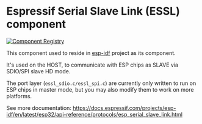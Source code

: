 # Espressif Serial Slave Link (ESSL) component

[![Component Registry](https://components.espressif.com/components/espressif/esp_serial_slave_link/badge.svg)](https://components.espressif.com/components/espressif/esp_serial_slave_link)

This component used to reside in [esp-idf](https://github.com/espressif/esp-idf) project as its component.

It's used on the HOST, to communicate with ESP chips as SLAVE via SDIO/SPI slave HD mode.

The port layer (`essl_sdio.c/essl_spi.c`) are currently only written to run on ESP chips in master mode, but you may also modify them to work on more platforms.

See more documentation: https://docs.espressif.com/projects/esp-idf/en/latest/esp32/api-reference/protocols/esp_serial_slave_link.html
